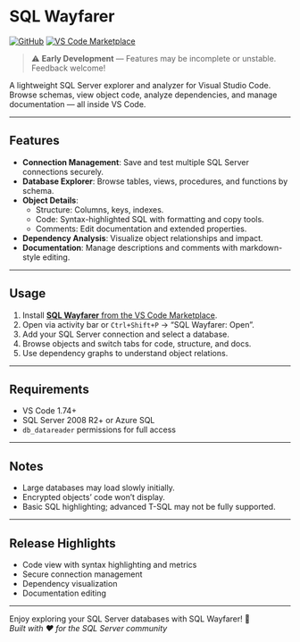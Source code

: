 # SQL Wayfarer

[![GitHub](https://img.shields.io/badge/-GitHub-181717?style=for-the-badge&logo=github&logoColor=white)](https://github.com/intarynx/sqlwayfarer)
[![VS Code Marketplace](https://img.shields.io/badge/-VS%20Code%20Marketplace-007ACC?style=for-the-badge&logo=visualstudiocode&logoColor=white)](https://marketplace.visualstudio.com/items?itemName=intarynx.sqlwayfarer)


> ⚠️ **Early Development** — Features may be incomplete or unstable. Feedback welcome!

A lightweight SQL Server explorer and analyzer for Visual Studio Code. Browse schemas, view object code, analyze dependencies, and manage documentation — all inside VS Code.

---

## Features

- **Connection Management**: Save and test multiple SQL Server connections securely.
- **Database Explorer**: Browse tables, views, procedures, and functions by schema.
- **Object Details**:
  - Structure: Columns, keys, indexes.
  - Code: Syntax-highlighted SQL with formatting and copy tools.
  - Comments: Edit documentation and extended properties.
- **Dependency Analysis**: Visualize object relationships and impact.
- **Documentation**: Manage descriptions and comments with markdown-style editing.

---

## Usage

1. Install [**SQL Wayfarer** from the VS Code Marketplace](https://marketplace.visualstudio.com/items?itemName=intarynx.sqlwayfarer).  
2. Open via activity bar or `Ctrl+Shift+P` → “SQL Wayfarer: Open”.  
3. Add your SQL Server connection and select a database.  
4. Browse objects and switch tabs for code, structure, and docs.  
5. Use dependency graphs to understand object relations.

---

## Requirements

- VS Code 1.74+  
- SQL Server 2008 R2+ or Azure SQL  
- `db_datareader` permissions for full access

---

## Notes

- Large databases may load slowly initially.  
- Encrypted objects’ code won’t display.  
- Basic SQL highlighting; advanced T-SQL may not be fully supported.

---

## Release Highlights

- Code view with syntax highlighting and metrics  
- Secure connection management  
- Dependency visualization  
- Documentation editing  

---

Enjoy exploring your SQL Server databases with SQL Wayfarer! 🧭  
*Built with ❤️ for the SQL Server community*  
